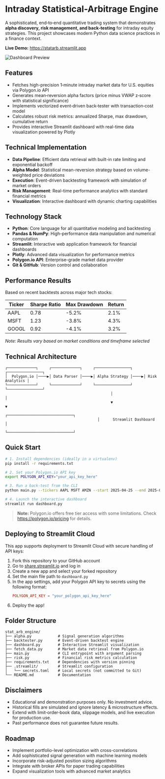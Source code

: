 # Intraday Statistical-Arbitrage Engine

A sophisticated, end‑to‑end quantitative trading system that demonstrates **alpha discovery, risk management, and back‑testing** for intraday equity strategies. This project showcases modern Python data science practices in a finance context.

**Live Demo:** <https://statarb.streamlit.app>

![Dashboard Preview](https://user-images.githubusercontent.com/your_user_id/stat_arb_engine/dashboard_preview.png)

## Features
* Fetches high-precision 1‑minute intraday market data for U.S. equities via Polygon.io API
* Generates mean‑reversion alpha factors (price minus VWAP z‑score with statistical significance)
* Implements vectorized event‑driven back‑tester with transaction‑cost model
* Calculates robust risk metrics: annualized Sharpe, max drawdown, cumulative return
* Provides interactive Streamlit dashboard with real-time data visualization powered by Plotly

## Technical Implementation
* **Data Pipeline**: Efficient data retrieval with built-in rate limiting and exponential backoff
* **Alpha Model**: Statistical mean-reversion strategy based on volume-weighted price deviations
* **Execution**: Event-driven backtesting framework with simulation of market orders
* **Risk Management**: Real-time performance analytics with standard financial metrics
* **Visualization**: Interactive dashboard with dynamic charting capabilities

## Technology Stack
* **Python**: Core language for all quantitative modeling and backtesting
* **Pandas & NumPy**: High-performance data manipulation and numerical computation
* **Streamlit**: Interactive web application framework for financial dashboards
* **Plotly**: Advanced data visualization for performance metrics
* **Polygon.io API**: Enterprise-grade market data provider
* **Git & GitHub**: Version control and collaboration

## Performance Results
Based on recent backtests across major tech stocks:

| Ticker | Sharpe Ratio | Max Drawdown | Return |
|--------|--------------|--------------|--------|
| AAPL   | 0.78         | -5.2%        | 2.1%   |
| MSFT   | 1.23         | -3.8%        | 4.3%   |
| GOOGL  | 0.92         | -4.1%        | 3.2%   |

*Note: Results vary based on market conditions and timeframe selected*

## Technical Architecture
```
┌─────────────┐     ┌─────────────┐     ┌────────────────┐     ┌────────────────┐
│  Polygon.io │────▶│ Data Parser │────▶│ Alpha Strategy │────▶│ Risk Analytics │
└─────────────┘     └─────────────┘     └────────────────┘     └────────────────┘
                                                │                      │
                                                ▼                      ▼
                                          ┌──────────────────────────────┐
                                          │      Streamlit Dashboard     │
                                          └──────────────────────────────┘
```

## Quick Start
```bash
# 1. Install dependencies (ideally in a virtualenv)
pip install -r requirements.txt

# 2. Set your Polygon.io API key
export POLYGON_API_KEY="your_api_key_here"

# 3. Run a back‑test from the CLI
python main.py --tickers AAPL MSFT AMZN --start 2025-04-25 --end 2025-05-02

# 4. Launch the interactive dashboard
streamlit run dashboard.py
```

> **Note:** Polygon.io offers free tier access with some limitations. Check https://polygon.io/pricing for details.

## Deploying to Streamlit Cloud

This app supports deployment to Streamlit Cloud with secure handling of API keys:

1. Fork this repository to your GitHub account
2. Go to [share.streamlit.io](https://share.streamlit.io/) and log in
3. Create a new app and select your forked repository
4. Set the main file path to `dashboard.py`
5. In the app settings, add your Polygon API key to secrets using the following format:
   ```toml
   POLYGON_API_KEY = "your_polygon_api_key_here"
   ```
6. Deploy the app!

## Folder Structure
```
stat_arb_engine/
├── alpha.py            # Signal generation algorithms
├── backtester.py       # Event-driven backtest engine
├── dashboard.py        # Interactive Streamlit visualization
├── fetch_data.py       # Market data retrieval from Polygon.io
├── main.py             # CLI entrypoint with argument parsing
├── risk.py             # Financial risk metrics calculation
├── requirements.txt    # Dependencies with version pinning
├── .streamlit/         # Streamlit configuration
│   └── secrets.toml    # Local secrets (not committed to Git)
└── README.md           # Documentation
```

## Disclaimers
* Educational and demonstration purposes only. No investment advice.
* Historical fills are simulated and ignore latency & microstructure effects.
* Extend with limit‑order‑book data, slippage models, and live execution for production use.
* Past performance does not guarantee future results.

## Roadmap
* Implement portfolio-level optimization with cross-correlations
* Add sophisticated signal generation with machine learning models
* Incorporate risk-adjusted position sizing algorithms
* Integrate with broker APIs for paper trading capabilities
* Expand visualization tools with advanced market analytics
